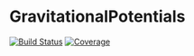 # GravitationalPotentials

[![Build Status](https://github.com/abhro/GravitationalPotentials.jl/actions/workflows/CI.yml/badge.svg?branch=main)](https://github.com/abhro/GravitationalPotentials.jl/actions/workflows/CI.yml?query=branch%3Amain)
[![Coverage](https://codecov.io/gh/abhro/GravitationalPotentials.jl/branch/main/graph/badge.svg)](https://codecov.io/gh/abhro/GravitationalPotentials.jl)
